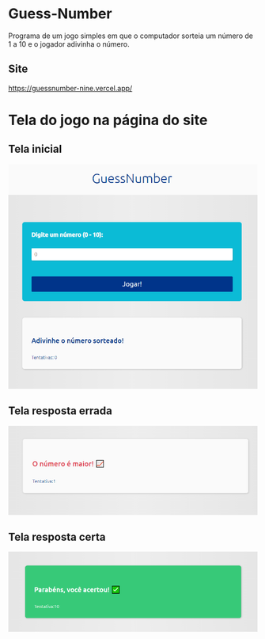 # Guess-Number
Programa de um jogo simples em que o computador sorteia um número de 1 a 10 e o jogador adivinha o número.

## Site
https://guessnumber-nine.vercel.app/

# Tela do jogo na página do site

## Tela inicial
![Tela do site](./screenshots/image.png)

## Tela resposta errada
![Tela do site](./screenshots/image1.png)

## Tela resposta certa
![Tela do site](./screenshots/image2.png)